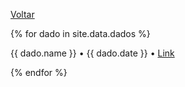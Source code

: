 [Voltar](./index.md)

{% for dado in site.data.dados %}

{{ dado.name }} • {{ dado.date }} • <a href="{{ dado.link }}">Link</a><br>

{% endfor %}
